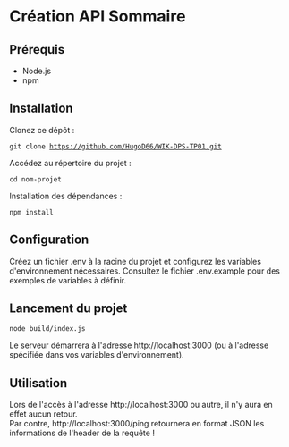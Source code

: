 <h1>Création API Sommaire</h1>

<h2>Prérequis</h2>
<ul>
  <li>Node.js</li>
  <li>npm</li>
</ul>

<h2>Installation</h2>

Clonez ce dépôt :

<code>git clone https://github.com/HugoD66/WIK-DPS-TP01.git </code>

Accédez au répertoire du projet :

<code>cd nom-projet</code>

Installation des dépendances :

<code>npm install</code>

<h2>Configuration</h2>

Créez un fichier .env à la racine du projet et configurez les variables d'environnement nécessaires. Consultez le fichier .env.example pour des exemples de variables à définir.

<h2>Lancement du projet</h2>

<code>node build/index.js</code>

Le serveur démarrera à l'adresse http://localhost:3000 (ou à l'adresse spécifiée dans vos variables d'environnement).

<h2>Utilisation</h2>

Lors de l'accès à l'adresse http://localhost:3000 ou autre, il n'y aura en effet aucun retour.</br>
Par contre, http://localhost:3000/ping retournera en format JSON les informations de l'header de la requête !
